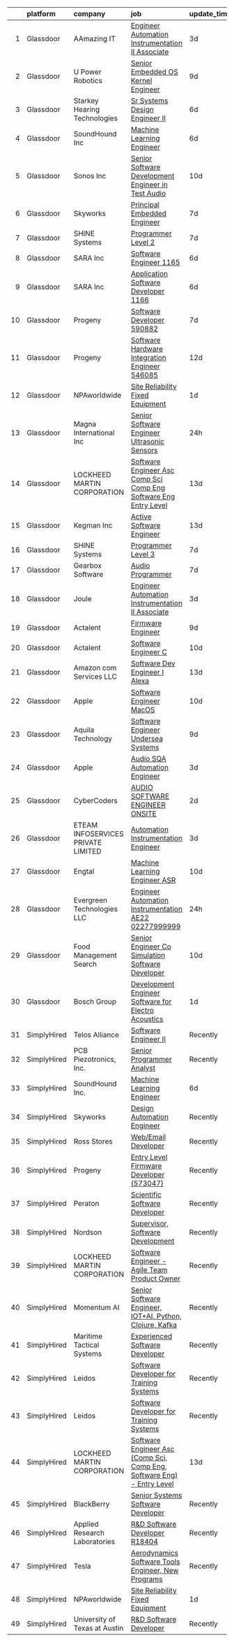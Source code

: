 

|    | platform    | company                            | job                                                                                                                                                                                                                                                                                                                                                                                                                                                                                                                                                                                                                                                                                                                                                                                                                                                                                                                                                                                                                                                                                                                                                                                                                                                                                                                                                                                     | update_time   | location                 |
|---:|:------------|:-----------------------------------|:----------------------------------------------------------------------------------------------------------------------------------------------------------------------------------------------------------------------------------------------------------------------------------------------------------------------------------------------------------------------------------------------------------------------------------------------------------------------------------------------------------------------------------------------------------------------------------------------------------------------------------------------------------------------------------------------------------------------------------------------------------------------------------------------------------------------------------------------------------------------------------------------------------------------------------------------------------------------------------------------------------------------------------------------------------------------------------------------------------------------------------------------------------------------------------------------------------------------------------------------------------------------------------------------------------------------------------------------------------------------------------------|:--------------|:-------------------------|
|  1 | Glassdoor   | AAmazing IT                        | [Engineer   Automation Instrumentation   II  Associate ](https://www.glassdoor.com/partner/jobListing.htm?pos=127&ao=1136043&s=58&guid=0000018224b5ce069593e653598458cd&src=GD_JOB_AD&t=SR&vt=w&ea=1&cs=1_cf53209f&cb=1658473271190&jobListingId=1008012140318&jrtk=3-0-1g8ibbjipk60p801-1g8ibbjj9ih67800-be0268a24a9383bf-)                                                                                                                                                                                                                                                                                                                                                                                                                                                                                                                                                                                                                                                                                                                                                                                                                                                                                                                                                                                                                                                            | 3d            | West Point, PA           |
|  2 | Glassdoor   | U Power Robotics                   | [Senior Embedded OS Kernel Engineer](https://www.glassdoor.com/partner/jobListing.htm?pos=120&ao=1136043&s=58&guid=0000018224b5ce069593e653598458cd&src=GD_JOB_AD&t=SR&vt=w&ea=1&cs=1_e72a5c20&cb=1658473271189&jobListingId=1008001131150&jrtk=3-0-1g8ibbjipk60p801-1g8ibbjj9ih67800-e3321b5e2c3ce57a-)                                                                                                                                                                                                                                                                                                                                                                                                                                                                                                                                                                                                                                                                                                                                                                                                                                                                                                                                                                                                                                                                                | 9d            | Sunnyvale, CA            |
|  3 | Glassdoor   | Starkey Hearing Technologies       | [Sr Systems Design Engineer II](https://www.glassdoor.com/partner/jobListing.htm?pos=128&ao=1136043&s=58&guid=0000018224b5ce069593e653598458cd&src=GD_JOB_AD&t=SR&vt=w&cs=1_a4424afc&cb=1658473271190&jobListingId=1008008152054&jrtk=3-0-1g8ibbjipk60p801-1g8ibbjj9ih67800-d422a47cc30e0480-)                                                                                                                                                                                                                                                                                                                                                                                                                                                                                                                                                                                                                                                                                                                                                                                                                                                                                                                                                                                                                                                                                          | 6d            | Eden Prairie, MN         |
|  4 | Glassdoor   | SoundHound Inc                     | [Machine Learning Engineer](https://www.glassdoor.com/partner/jobListing.htm?pos=109&ao=1136043&s=58&guid=0000018224b5ce069593e653598458cd&src=GD_JOB_AD&t=SR&vt=w&ea=1&cs=1_c8fa4f29&cb=1658473271188&jobListingId=1008009295761&jrtk=3-0-1g8ibbjipk60p801-1g8ibbjj9ih67800-be87b29d058697c4-)                                                                                                                                                                                                                                                                                                                                                                                                                                                                                                                                                                                                                                                                                                                                                                                                                                                                                                                                                                                                                                                                                         | 6d            | Santa Clara, CA          |
|  5 | Glassdoor   | Sonos  Inc                         | [Senior Software Development Engineer in Test  Audio](https://www.glassdoor.com/partner/jobListing.htm?pos=113&ao=1136043&s=58&guid=0000018224b5ce069593e653598458cd&src=GD_JOB_AD&t=SR&vt=w&cs=1_cbe0cae9&cb=1658473271189&jobListingId=1007998832395&jrtk=3-0-1g8ibbjipk60p801-1g8ibbjj9ih67800-caf06fc64295be09-)                                                                                                                                                                                                                                                                                                                                                                                                                                                                                                                                                                                                                                                                                                                                                                                                                                                                                                                                                                                                                                                                    | 10d           | Boston, MA               |
|  6 | Glassdoor   | Skyworks                           | [Principal Embedded Engineer](https://www.glassdoor.com/partner/jobListing.htm?pos=130&ao=1136043&s=58&guid=0000018224b5ce069593e653598458cd&src=GD_JOB_AD&t=SR&vt=w&cs=1_808dd2e3&cb=1658473271190&jobListingId=1008006537939&jrtk=3-0-1g8ibbjipk60p801-1g8ibbjj9ih67800-4828e0c5c424f193-)                                                                                                                                                                                                                                                                                                                                                                                                                                                                                                                                                                                                                                                                                                                                                                                                                                                                                                                                                                                                                                                                                            | 7d            | Beaverton, OR            |
|  7 | Glassdoor   | SHINE Systems                      | [Programmer Level 2](https://www.glassdoor.com/partner/jobListing.htm?pos=115&ao=1136043&s=58&guid=0000018224b5ce069593e653598458cd&src=GD_JOB_AD&t=SR&vt=w&cs=1_0bcd78b6&cb=1658473271189&jobListingId=1008006572821&jrtk=3-0-1g8ibbjipk60p801-1g8ibbjj9ih67800-6c4bebbb03e966bb-)                                                                                                                                                                                                                                                                                                                                                                                                                                                                                                                                                                                                                                                                                                                                                                                                                                                                                                                                                                                                                                                                                                     | 7d            | Bethesda, MD             |
|  8 | Glassdoor   | SARA Inc                           | [Software Engineer   1165](https://www.glassdoor.com/partner/jobListing.htm?pos=129&ao=1136043&s=58&guid=0000018224b5ce069593e653598458cd&src=GD_JOB_AD&t=SR&vt=w&ea=1&cs=1_59a04a5b&cb=1658473271190&jobListingId=1008008922087&jrtk=3-0-1g8ibbjipk60p801-1g8ibbjj9ih67800-473be914a3fe87b7-)                                                                                                                                                                                                                                                                                                                                                                                                                                                                                                                                                                                                                                                                                                                                                                                                                                                                                                                                                                                                                                                                                          | 6d            | Colorado Springs, CO     |
|  9 | Glassdoor   | SARA Inc                           | [Application Software Developer   1166](https://www.glassdoor.com/partner/jobListing.htm?pos=114&ao=1136043&s=58&guid=0000018224b5ce069593e653598458cd&src=GD_JOB_AD&t=SR&vt=w&ea=1&cs=1_ed9d074b&cb=1658473271189&jobListingId=1008008922113&jrtk=3-0-1g8ibbjipk60p801-1g8ibbjj9ih67800-1d1162f147b8b102-)                                                                                                                                                                                                                                                                                                                                                                                                                                                                                                                                                                                                                                                                                                                                                                                                                                                                                                                                                                                                                                                                             | 6d            | Colorado Springs, CO     |
| 10 | Glassdoor   | Progeny                            | [Software Developer   590882 ](https://www.glassdoor.com/partner/jobListing.htm?pos=111&ao=1136043&s=58&guid=0000018224b5ce069593e653598458cd&src=GD_JOB_AD&t=SR&vt=w&cs=1_731b1950&cb=1658473271189&jobListingId=1008006243769&jrtk=3-0-1g8ibbjipk60p801-1g8ibbjj9ih67800-3cf1a9ac0385223b-)                                                                                                                                                                                                                                                                                                                                                                                                                                                                                                                                                                                                                                                                                                                                                                                                                                                                                                                                                                                                                                                                                           | 7d            | Canonsburg, PA           |
| 11 | Glassdoor   | Progeny                            | [Software Hardware Integration Engineer  546085 ](https://www.glassdoor.com/partner/jobListing.htm?pos=126&ao=1136043&s=58&guid=0000018224b5ce069593e653598458cd&src=GD_JOB_AD&t=SR&vt=w&cs=1_4f5787fc&cb=1658473271190&jobListingId=1007994852417&jrtk=3-0-1g8ibbjipk60p801-1g8ibbjj9ih67800-511c0464b3bed366-)                                                                                                                                                                                                                                                                                                                                                                                                                                                                                                                                                                                                                                                                                                                                                                                                                                                                                                                                                                                                                                                                        | 12d           | Middletown, RI           |
| 12 | Glassdoor   | NPAworldwide                       | [Site Reliability Fixed Equipment](https://www.glassdoor.com/partner/jobListing.htm?pos=103&ao=1110586&s=58&guid=0000018224b5ce069593e653598458cd&src=GD_JOB_AD&t=SR&vt=w&cs=1_e084fe2e&cb=1658473271188&jobListingId=1008017597150&cpc=A65DF3A704A48F9B&jrtk=3-0-1g8ibbjipk60p801-1g8ibbjj9ih67800-60281bf49e317670--6NYlbfkN0C9BnvUC2OfFUcEeCwFAziw5WmrWmoYFT5czV5v4GtF8yAU3TOaJTADF1LsBJ8rk5iv7Gh8VKDhOPS_p8J7U9bhFVVqw1_Cem1-JXhZ5rtrvRD1pSsEtWQAR9u1zyI8MmRoysoSE-JAxFY5warrbNJenPhDEoIXB8aIO2c18rDt8I2RXmZVWnCg9Je-_tfgD2PKe_8CdHexJNQroPRnTXW42Qp7XV5eTmHRTlBkyfgyGp8OYTORy5pIIZwv-LtW6UdWPkqlmcJxyPsgKJyuy4oUamX5JTBZw29yUONuh9R0dBmWQ9uk3Xgn2td00moBcNpqDbPPimTQfhRbDSgx4Gx6A3Ww3EWAHfpdq7b-DVd0dQ-oOAwGsLwvRU5zteF6f8RdjMivCkYlFogqgQ-JahwUmrfY0XvWfydakdBNEEhnihS6ENY4ikf4pLwbViHK31k3aSFGqDhtONchDsw6oh95rq5lergmRrNnJXdme7wKhM0EKFILdr-JcNKJvncIQx2mciAwEVbI7R5CBQmrqtw5rNSspOMtvZ5SP1zDNMLjsA%3D%3D)                                                                                                                                                                                                                                                                                                                                                                                                                                                                      | 1d            | Port Neches, TX          |
| 13 | Glassdoor   | Magna International Inc            | [Senior Software Engineer   Ultrasonic Sensors](https://www.glassdoor.com/partner/jobListing.htm?pos=121&ao=1136043&s=58&guid=0000018224b5ce069593e653598458cd&src=GD_JOB_AD&t=SR&vt=w&cs=1_f157f3da&cb=1658473271189&jobListingId=1008020691159&jrtk=3-0-1g8ibbjipk60p801-1g8ibbjj9ih67800-9206e4547b050ee0-)                                                                                                                                                                                                                                                                                                                                                                                                                                                                                                                                                                                                                                                                                                                                                                                                                                                                                                                                                                                                                                                                          | 24h           | Auburn Hills, MI         |
| 14 | Glassdoor   | LOCKHEED MARTIN CORPORATION        | [Software Engineer Asc  Comp Sci  Comp Eng  Software Eng    Entry Level](https://www.glassdoor.com/partner/jobListing.htm?pos=118&ao=1136043&s=58&guid=0000018224b5ce069593e653598458cd&src=GD_JOB_AD&t=SR&vt=w&cs=1_02de9465&cb=1658473271189&jobListingId=1007993929272&jrtk=3-0-1g8ibbjipk60p801-1g8ibbjj9ih67800-1f1c05c0e1313349-)                                                                                                                                                                                                                                                                                                                                                                                                                                                                                                                                                                                                                                                                                                                                                                                                                                                                                                                                                                                                                                                 | 13d           | Manassas, VA             |
| 15 | Glassdoor   | Kegman Inc                         | [ Active  Software Engineer](https://www.glassdoor.com/partner/jobListing.htm?pos=112&ao=1136043&s=58&guid=0000018224b5ce069593e653598458cd&src=GD_JOB_AD&t=SR&vt=w&ea=1&cs=1_7e8f92d2&cb=1658473271189&jobListingId=1007993995333&jrtk=3-0-1g8ibbjipk60p801-1g8ibbjj9ih67800-80ef21dddd6e5bfb-)                                                                                                                                                                                                                                                                                                                                                                                                                                                                                                                                                                                                                                                                                                                                                                                                                                                                                                                                                                                                                                                                                        | 13d           | Patrick AFB, FL          |
| 16 | Glassdoor   | SHINE Systems                      | [Programmer Level 3](https://www.glassdoor.com/partner/jobListing.htm?pos=119&ao=1136043&s=58&guid=0000018224b5ce069593e653598458cd&src=GD_JOB_AD&t=SR&vt=w&ea=1&cs=1_ee44fa30&cb=1658473271189&jobListingId=1008006572815&jrtk=3-0-1g8ibbjipk60p801-1g8ibbjj9ih67800-06f3eaf1972c87c8-)                                                                                                                                                                                                                                                                                                                                                                                                                                                                                                                                                                                                                                                                                                                                                                                                                                                                                                                                                                                                                                                                                                | 7d            | Bethesda, MD             |
| 17 | Glassdoor   | Gearbox Software                   | [Audio Programmer](https://www.glassdoor.com/partner/jobListing.htm?pos=117&ao=1136043&s=58&guid=0000018224b5ce069593e653598458cd&src=GD_JOB_AD&t=SR&vt=w&ea=1&cs=1_f189d31a&cb=1658473271189&jobListingId=1008004819041&jrtk=3-0-1g8ibbjipk60p801-1g8ibbjj9ih67800-0db689fb5b7447f5-)                                                                                                                                                                                                                                                                                                                                                                                                                                                                                                                                                                                                                                                                                                                                                                                                                                                                                                                                                                                                                                                                                                  | 7d            | Frisco, TX               |
| 18 | Glassdoor   | Joule                              | [Engineer   Automation Instrumentation   II  Associate ](https://www.glassdoor.com/partner/jobListing.htm?pos=102&ao=1110586&s=58&guid=0000018224b5ce069593e653598458cd&src=GD_JOB_AD&t=SR&vt=w&cs=1_87ebdfdc&cb=1658473271187&jobListingId=1008012371954&cpc=DE56C24FF6DEC286&jrtk=3-0-1g8ibbjipk60p801-1g8ibbjj9ih67800-ee78424998c6d671--6NYlbfkN0AXtvPDqDev6liskt-h_3vAUEMM26GmMOlWYCAn-kvNiXTWhOpXUsJAzHKzhdDJA6zHqXVxuB8wfSBkVIxqhEgnvXRKaQQ4fowc9Xs-8TmnBfGj8huXGnDxAkHh9H7OSQRS41py27xbtg6yGS1_RRkKfQI3270QD9EQP5OygTBnGBkzFCLWNTK6KG64_z1m0i_HrwMO1XLStFoBvzWQyH1aUr5cYoEwxpRpyaURqJYYS6NA_rumBhjqv6KM6xOn9yBjaW0iNlRtUxbLYTyaZIJwiiciE546g2S6Sbi8KTQIffIL3fNjJV6SEaA9ICv2dF58tMjIjhC6-flqUK_O71Y8hvXo6czuCZDmuFBFm-FNGSVMWDkE9V60ga-HoXT7pwZfNrW5LQtAIw9Xl6on4XUBa2vAQ_t_8k4lf7Mt_CogcEejs9dmv8M6-EHOsM82nsbUF92r641YGISPe-wMihKtU-exQPIa-LUEpFh6cuNjLXZOxIz9slPPaF1b-UiKE6Pa3Ul7OmKG1JLT7cIufRP4RXm-av1FAtCq4-4q9fsWpdIz4ilHn-J_GJZPSINdixL3w_1k-By9j7vm7yRqOuiQ56CBckbpvWj4um0H0_8_6bFYANfAuraE)                                                                                                                                                                                                                                                                                                                                                                            | 3d            | West Point, PA           |
| 19 | Glassdoor   | Actalent                           | [Firmware Engineer](https://www.glassdoor.com/partner/jobListing.htm?pos=105&ao=1110586&s=58&guid=0000018224b5ce069593e653598458cd&src=GD_JOB_AD&t=SR&vt=w&ea=1&cs=1_4fc73a50&cb=1658473271188&jobListingId=1008001514624&cpc=B076152010A3B66C&jrtk=3-0-1g8ibbjipk60p801-1g8ibbjj9ih67800-516dfaed7a8aef3f--6NYlbfkN0ChYVx_I3yfZ_JDY3EFoivtqvi_stwnZ_kRt8Dowt_l_d1ydueao4NE-oUleRJ4yhjsXueqpPaLoFusK_U-raCFi71YkXmf6v007_s9SknpIsiWpx47pUp2rM01QIK6jYhcSPCQcQT-1qxnnNEIAkHp5QJizAFaw2CBQNKwQQ8TeB0uEpZb82IgGJfPktpJbGqTmaMNh9JAypv8B704kulwz5c-k4Hf1AC3NFFrvPj4_LtEtZgy9umEB8Gu1skjvsprRnC5sq0Jo7FtYlZ5928tMR9nblyRJx_gSE_KjkTuQvNwviPq-TJByszQVHyVSxuItimnGfUChE6B5CBNLrj7vNuwwN8CJcFdkppJa4msQrydqZqK9bJJQZbp07fBIMe8cx2H8FuMzRiTACt1PcaIJjjEemPrTXp3_8rJtu-AXRpJQI5kE-gGTuRucN15YJm4QGk5MtEgl78peGvKtsSRR8P0IFA6JvTq5nD05G2i_ksC7-WI9_RP-T8kNYl809A5xCMjvqY0mR4r6I0PsFJKW-mogQ3nkUrj2IKhHW-2h3B1Ilv6u5kPhY5gjAXJBYlk6u0Y3ETz_G2KLuTKv_6XJiqnZfpiSlsPFqHLfw9rrIj1s2OXhaMapAX7AqZxc22ibpIW9yw1Kr9GqOx-HYC5mDz6Sq4Ge-9Noiur9Feats3eI-XQ93aFnLZ5LDUWtc-XnSHfN-hLqHzmNF9oeukTwNqCMQ9HV1a2XObL6WSoMBoFquM1tviJg7s9kgDV1Cz7GB_OGHfCFsVjMW3zzOFn24hBKQPL109uWdgA6mbgGMpXTCXNS9ZGmSUev8dWeletwd2UMR2yLWa4_iVBFp6DoBS0cM4P5pBrRY0PezjxBHA3W5Xb_BGDXnbYGoe-jt20sz1kfQqZrEStIgbHyv52svbmiOfB_XU1VBFkJ-N1u1WjLbpUDcC6GL9GtsnelSiY4IOfmnLpnORCgQnmcDQGFb2VPLlYBac%3D)                              | 9d            | Torrance, CA             |
| 20 | Glassdoor   | Actalent                           | [Software Engineer  C   ](https://www.glassdoor.com/partner/jobListing.htm?pos=107&ao=1110586&s=58&guid=0000018224b5ce069593e653598458cd&src=GD_JOB_AD&t=SR&vt=w&ea=1&cs=1_5df1fd28&cb=1658473271189&jobListingId=1007998261932&cpc=654405A9B1E0A9F5&jrtk=3-0-1g8ibbjipk60p801-1g8ibbjj9ih67800-d1c12bc478cd58bc--6NYlbfkN0ChYVx_I3yfZ_JDY3EFoivtqvi_stwnZ_kRt8Dowt_l_d1ydueao4NE-oUleRJ4yhiwZ-eajAs59v6GTCmEqt0Wj2oXTZIwGZgGSCrI2o5fNbvbARohenpqDGZ-dtDVi3jYZzv7CzsZJ1Mo2Tl3txH0JfWpSPhvm6iG2jaSP9cwfKVmo10P5FlUKOzEVio4PI-9VyNIowWLM5SDr47F2V0zHVXWgAL14_uGePg3gEhMwOiiDdE69QkJetsgD5QMG6HU8xka6n9tWyDUuZ54--MRpLw4s4Ty4qytJpkEnWztqVspCJIXCA51jiutNnmNCXanKlurMWV6uC0dqki3kLIR_HqaC0Kjcn4e10JAyxhLF_W4FgbJEQJA7yWrvkpmozcDQUu2xI9ZuLjjxO5BL6hwlhLvuuMY9emyFHAoUVf_Vzw3Rm9C8b-EdhfGEzwKQHOko7DSnx38yWLbahfoH0HNKFuBEDt3GS3O0KCROS4k3xEaRifyngpgSQgG3t0-BYsGh28rC5X8TlU9E-iryqhqv-Ydwv_Eds3PuKbnPpOLiJ9O245sn6bSNMxs0WRfGtg8IsV2hN9kSo8m41cLT2EvFkqgDB4eQF995k_6bxANjbKgF6DXvD4y2qar-2y05nspLXp0uPCxIJ7bR4fhFLgBfk4cTpRSzqJUbGe7c96Vk0tQDLmO03ASwh8c0XLFPhkbdQo0DmVtOBB_ROEUjSxCO4s3Rw7L1CFa3b7Dq-DC8A2PVYBs42fvbAjNzzP0BMICMLA031Un9HKzTSJGGXxOtTijOxLcG_Pm00pr_MXfxAQH-Jo7ThhtnWXYcxO8IQzoseXFpIUko9pZ8FHYgw_avVdYwNbbK7SM14GQ-QMSA-e-mCgRufKQAhZgiWdmhhfn4ihOZ4rfx7klGhioZNUmE78_jth7p96CAKp4Fihl3cIZ-NegWnS8ZwuAFr6Ux_8PphKAIjBprWBbhN5IjQDbp22ZaIHVfbY%3D)                        | 10d           | Manassas, VA             |
| 21 | Glassdoor   | Amazon com Services LLC            | [Software Dev Engineer I  Alexa](https://www.glassdoor.com/partner/jobListing.htm?pos=110&ao=1136043&s=58&guid=0000018224b5ce069593e653598458cd&src=GD_JOB_AD&t=SR&vt=w&cs=1_498dbb8e&cb=1658473271188&jobListingId=1007992039818&jrtk=3-0-1g8ibbjipk60p801-1g8ibbjj9ih67800-f3dc8d143713a780-)                                                                                                                                                                                                                                                                                                                                                                                                                                                                                                                                                                                                                                                                                                                                                                                                                                                                                                                                                                                                                                                                                         | 13d           | Seattle, WA              |
| 22 | Glassdoor   | Apple                              | [Software Engineer  MacOS](https://www.glassdoor.com/partner/jobListing.htm?pos=116&ao=1136043&s=58&guid=0000018224b5ce069593e653598458cd&src=GD_JOB_AD&t=SR&vt=w&cs=1_f6bef9a7&cb=1658473271189&jobListingId=1007999034472&jrtk=3-0-1g8ibbjipk60p801-1g8ibbjj9ih67800-54a16909d73eeab1-)                                                                                                                                                                                                                                                                                                                                                                                                                                                                                                                                                                                                                                                                                                                                                                                                                                                                                                                                                                                                                                                                                               | 10d           | Cupertino, CA            |
| 23 | Glassdoor   | Aquila Technology                  | [Software Engineer   Undersea Systems](https://www.glassdoor.com/partner/jobListing.htm?pos=124&ao=1136043&s=58&guid=0000018224b5ce069593e653598458cd&src=GD_JOB_AD&t=SR&vt=w&ea=1&cs=1_e7556cdc&cb=1658473271190&jobListingId=1008001403324&jrtk=3-0-1g8ibbjipk60p801-1g8ibbjj9ih67800-cc56a732dca112b2-)                                                                                                                                                                                                                                                                                                                                                                                                                                                                                                                                                                                                                                                                                                                                                                                                                                                                                                                                                                                                                                                                              | 9d            | Lexington, MA            |
| 24 | Glassdoor   | Apple                              | [Audio SQA Automation Engineer](https://www.glassdoor.com/partner/jobListing.htm?pos=123&ao=1136043&s=58&guid=0000018224b5ce069593e653598458cd&src=GD_JOB_AD&t=SR&vt=w&cs=1_c31caa20&cb=1658473271190&jobListingId=1008011764317&jrtk=3-0-1g8ibbjipk60p801-1g8ibbjj9ih67800-a0630f947329ed7a-)                                                                                                                                                                                                                                                                                                                                                                                                                                                                                                                                                                                                                                                                                                                                                                                                                                                                                                                                                                                                                                                                                          | 3d            | Cupertino, CA            |
| 25 | Glassdoor   | CyberCoders                        | [AUDIO SOFTWARE ENGINEER   ONSITE](https://www.glassdoor.com/partner/jobListing.htm?pos=104&ao=1110586&s=58&guid=0000018224b5ce069593e653598458cd&src=GD_JOB_AD&t=SR&vt=w&ea=1&cs=1_4c194ff8&cb=1658473271188&jobListingId=1008015069001&cpc=FB7E4A1762AE5BEC&jrtk=3-0-1g8ibbjipk60p801-1g8ibbjj9ih67800-b5dd743f4d5b0fa5--6NYlbfkN0CpFJQzrgRR8WqXWK1qKKEqALWJw739KlKqr2H-MSI4eoBlI4EFrmor2FYZMP3muM3y1yHAFzlwAQzxB7WpwvZ7_vLChR7nTQ60dK_FVuafqhg0Lka3le0QJt4KobB1RShSFlXZlEiR5YKNKykjeGbYkKp5B_nbMLXMalujG3yku249xkhoI87kSejWlFM9FtySjkTXOeEgpPKuCU_VcwCjEo7X3Lqgd2tAkl1iyxzEvF9iZ98TynH9a2BzXPsMI3LSgnrWSGFVzOIOmt8zGEKqt1PbaxuBiEnoQZTfdpz5VrRaxihCmng0w_dCfXmnuiDcvFEPJPti8zDH9CtQEGWSuEMkqqSr0rKTcb_-lQtlPpnevw_orhGVVKNYC33CfrB3NFsgcPbYEsiQv9Qou4qL1EJhHXFNUBFfNSDCZe6udmJ6AEPyqQ_zqAvBVXdWL-thidADKQfPfTLv5AVqUr5jyVBJbZZzbvEVAyuAYqk-PdZtdD30nFxxE_V63pDv1JBxBfDuCyBpZ6T2SgO2qn2hw_xTKKFTElNfVVBYphF0yyJAtCoRmK-LIaT61AotebFVHXN-K6FpvhHV_ElLDwMDTVo0VL8ZaSrRNKfMD8Qc0Gvqlma0pimQcOTNSEinuRE0li5LXEdiSKE29MzRQt46_wdIdQXJ9L7WquqPAjK1l_tQXsUOD-OzK313A1-ZToVzB2gLVnsOezuT2Td3TKlfICZUewHr3nzXOiFEedwy0E25XEmbm6fCbUILWckw5BHtV0M0ONWVb2bBInQYM9Tl0c77cymoBQZmWtsrAW6t82Dr2TY6F8g6IGk1hswxCCTUa8gy5zXXnnsiQTCjB8KrqUHyXvRMF3TTxqHsYseHJkUiWNpn_DsmfukPfwhkNRwvJSNnvgFDY5lYi-SOFjAUBInxUOrmFYP0oEminVwMtY0kOrKbXCBbnaOzlIi7e7e3dFAgU5CgOTvbLNVnaHkXzu22YlHfNeU9Ri4FzIXPQA%3D%3D) | 2d            | San Jose, CA             |
| 26 | Glassdoor   | ETEAM INFOSERVICES PRIVATE LIMITED | [Automation  Instrumentation Engineer](https://www.glassdoor.com/partner/jobListing.htm?pos=106&ao=1110586&s=58&guid=0000018224b5ce069593e653598458cd&src=GD_JOB_AD&t=SR&vt=w&ea=1&cs=1_f5cb6b26&cb=1658473271189&jobListingId=1008012332735&cpc=3DB599BF2F4828F0&jrtk=3-0-1g8ibbjipk60p801-1g8ibbjj9ih67800-aba2f2aee72deff6--6NYlbfkN0BicP4mH8nLQf5qme0RP6l_XOQdvYkYZtmxVKtRB88lYzFTxxE3hUDQ6BAe0t35UosD3lOsVavvywOsOJseZU1VsZxZb9e9Eeri462PnAHI0cwhb3snm-KgSoGAOVUPbzh-3pR8i-WQsKLBA1Dwak7Ro9KPu3yc4sbXQh_iCIvgIio06mmWLEmnVqjUsDTnU3T8KBwFVqStjgSwDD22uoOKaDjEP-COQL7E5Lk-qniZbyedmg9JJiExoiGR8ELbwnoNAU007VsQY6a3csMKJlArJ33GXjkJhFJSk-0DYoLyCc2p1Xe8trE_bD1tIg5pH-k7SguM28QAyGGiS-1tUaaN76D1O-EV746DGa-ZBFJApQyn5ghffAEApu1xoeo2hOn-zn7-PZcfYAQD1nSn8l6nuanU7NatIztzInBRg3RvncqlAegbPgyERuNH4yn5z8Ug_d_sPE_hQOSM1FCRlQejHkBcm9UV7deUjwnF0KDkvVsaxAwjwP432v3kfKB-FlxUCXI7j49oftPjxdjyIG6g)                                                                                                                                                                                                                                                                                                                                                                                                                                                                                         | 3d            | West Point, PA           |
| 27 | Glassdoor   | Engtal                             | [Machine Learning Engineer  ASR ](https://www.glassdoor.com/partner/jobListing.htm?pos=101&ao=1110586&s=58&guid=0000018224b5ce069593e653598458cd&src=GD_JOB_AD&t=SR&vt=w&ea=1&cs=1_1bee0e05&cb=1658473271188&jobListingId=1007997755452&cpc=9908D8D4413DBB8A&jrtk=3-0-1g8ibbjipk60p801-1g8ibbjj9ih67800-57c54c87bb7028a4--6NYlbfkN0B7Z8t6fEMDh_BTkcJVPNJicKvZQEBTy5HSwyHa20ewqmyfWNXjNsfvmtdqiCQm-EwkGVhWC41tiaOwT4RJOvFaYLrX-A9mBxUONdVTB_Ej1QsSiwNN0O5IOk9T5wRqEiv7VuoY3SrlmO56p9giBbb46N8MiM-T9iL_-j5hpUSJaWwarBZeVvyE6bPuUp_PSh6HD3iHXzdEWZVGYwqZT0xmAF5qTfgY5LwKRPWaJAIk8uVkkWj8ryAbXfzDSTiJ9om8I7vg7nKCNIkN0aqOAKRVaZfQN9vOGl2u5Kl6OwQOeLMB7VkbW3bvOL1FJojRmUES5yS7IqZvBBm_2ila9Af6Q2vhX8lSK1r5H5EhriKSMXvxM8KpxD9H5iRowjuOqXgqah2h_DtjhezMgtqnR3JJ2lmIEzTNsFs_3uVWmYfWoiAKV-jt3BYUOMoyvETK2glromyEhtwkvgn3dCWPwXcjK1SEs5oJ47bKD4_aAsBlTPlUdxyJuoNKQUBWV7mnC3KaBB4U10vkrw%3D%3D)                                                                                                                                                                                                                                                                                                                                                                                                                                                                                                  | 10d           | Remote                   |
| 28 | Glassdoor   | Evergreen Technologies  LLC        | [Engineer   Automation Instrumentation  AE22 02277999999](https://www.glassdoor.com/partner/jobListing.htm?pos=122&ao=1136043&s=58&guid=0000018224b5ce069593e653598458cd&src=GD_JOB_AD&t=SR&vt=w&ea=1&cs=1_620276a9&cb=1658473271189&jobListingId=1008020224829&jrtk=3-0-1g8ibbjipk60p801-1g8ibbjj9ih67800-dd09b13fcc065fd8-)                                                                                                                                                                                                                                                                                                                                                                                                                                                                                                                                                                                                                                                                                                                                                                                                                                                                                                                                                                                                                                                           | 24h           | West Point, PA           |
| 29 | Glassdoor   | Food Management Search             | [Senior Engineer   Co Simulation Software Developer](https://www.glassdoor.com/partner/jobListing.htm?pos=108&ao=1110586&s=58&guid=0000018224b5ce069593e653598458cd&src=GD_JOB_AD&t=SR&vt=w&cs=1_c9611602&cb=1658473271188&jobListingId=1007998919024&cpc=8795CF9063CD573D&jrtk=3-0-1g8ibbjipk60p801-1g8ibbjj9ih67800-6444d0e431a25671--6NYlbfkN0A5Q-NUM5VOQJcgw0aOtbkFdKUztaVAJ2TtkczD_hHqEc4DuK5LBeM4pbfh4wGWNhh6weSkGJTm6prASr6lEeps-CBgDNYir7CmZRJCmfR5oYtLl2yLANMHCTLOGCyH9PlzWqPZlmUjK_rc4ApVfOkVb_3V-C_PVv5EVDPVUcUc-9_0sPoSDRp9AiAtlVH3hoczldMHeT2sPdrJ5SKrQlhpDNtLz-AS1jBXj64GFO-F5o6_KbTTq4HZHx2RSZWEHkhAjP22muq4HSQ-hwQGnhk9EYnl83iKYmKDb7UB62CHKQiEEYuONQzRQg7GUrK3Z5t_3K6OtjTbmDod2iMGo0hCLcVc9hhEHBWR4DOMezwn5cppJgWImQl6OaRDMS6zPgkSYKgx2okdB9wRz5N6OAaGubHMI8XsoMovnAYTYYfUaUPlpKCqNN1fOk0NITdJJKUQSb8bLgLs2JEEZCJpLwLsnKr6Sld3aglbg94u8mRu5dEI2gfSPKBmf_vlVnHtIkRc2WfxX93TXCm-CUYnBPut3asEDRJzsxYx9Vv8KVpMJxllhBzZ2Lz2ekdSaTd_92lo6Hsxwqkrsk0GnxfmKw4wgl7K2_SyThAGUW49bhM1uhMA6oHIOUmtj5XevdRrexuW3x7ai13H9MYcewI87Xao)                                                                                                                                                                                                                                                                                                                                                | 10d           | Westmont, IL             |
| 30 | Glassdoor   | Bosch Group                        | [Development Engineer  Software for Electro Acoustics](https://www.glassdoor.com/partner/jobListing.htm?pos=125&ao=1136043&s=58&guid=0000018224b5ce069593e653598458cd&src=GD_JOB_AD&t=SR&vt=w&cs=1_2453c901&cb=1658473271190&jobListingId=1008018898570&jrtk=3-0-1g8ibbjipk60p801-1g8ibbjj9ih67800-f418d82148d04c75-)                                                                                                                                                                                                                                                                                                                                                                                                                                                                                                                                                                                                                                                                                                                                                                                                                                                                                                                                                                                                                                                                   | 1d            | Burnsville, MN           |
| 31 | SimplyHired | Telos Alliance                     | [Software Engineer II](https://www.simplyhired.com/job/kZV61agVwkyatDwMDME2qzHjMH0qxJ0TKghEY8Q5euA1eovU2CLQnQ?q=acoustic+developer)                                                                                                                                                                                                                                                                                                                                                                                                                                                                                                                                                                                                                                                                                                                                                                                                                                                                                                                                                                                                                                                                                                                                                                                                                                                     | Recently      | United States            |
| 32 | SimplyHired | PCB Piezotronics, Inc.             | [Senior Programmer Analyst](https://www.simplyhired.com/job/eQBYwWiHkxugufpP5RasTROUJ8GSCTQyB7il0JPt8M58snoQJ9LUjQ?q=acoustic+developer)                                                                                                                                                                                                                                                                                                                                                                                                                                                                                                                                                                                                                                                                                                                                                                                                                                                                                                                                                                                                                                                                                                                                                                                                                                                | Recently      | Depew, NY                |
| 33 | SimplyHired | SoundHound Inc.                    | [Machine Learning Engineer](https://www.simplyhired.com/job/uoGGlyhix_D2qcraVl3yNicuKuAkX4wY_mLTIAaUEOnqj93yq2Z3bQ?q=acoustic+developer)                                                                                                                                                                                                                                                                                                                                                                                                                                                                                                                                                                                                                                                                                                                                                                                                                                                                                                                                                                                                                                                                                                                                                                                                                                                | 6d            | Santa Clara, CA          |
| 34 | SimplyHired | Skyworks                           | [Design Automation Engineer](https://www.simplyhired.com/job/GMzk5upUbz1qF-SBrkSsFLsiN5caOM8v4mIg5O0FWal4rG395wgOhA?q=acoustic+developer)                                                                                                                                                                                                                                                                                                                                                                                                                                                                                                                                                                                                                                                                                                                                                                                                                                                                                                                                                                                                                                                                                                                                                                                                                                               | Recently      | Beaverton, OR            |
| 35 | SimplyHired | Ross Stores                        | [Web/Email Developer](https://www.simplyhired.com/job/iapHcCXyBAwSCQxFgqTzcH6pCeCWlT5U6RhkIjo60dultz2bPETatw?q=acoustic+developer)                                                                                                                                                                                                                                                                                                                                                                                                                                                                                                                                                                                                                                                                                                                                                                                                                                                                                                                                                                                                                                                                                                                                                                                                                                                      | Recently      | Dublin, CA               |
| 36 | SimplyHired | Progeny                            | [Entry Level Firmware Developer (573047)](https://www.simplyhired.com/job/8VbYTCxiS9k3bMRrSS3g3GK0UcdpspeLcZsjgXRSWAkaA9EcHRZQ5w?q=acoustic+developer)                                                                                                                                                                                                                                                                                                                                                                                                                                                                                                                                                                                                                                                                                                                                                                                                                                                                                                                                                                                                                                                                                                                                                                                                                                  | Recently      | Manassas, VA             |
| 37 | SimplyHired | Peraton                            | [Scientific Software Developer](https://www.simplyhired.com/job/7QYgSHmP-LaULOI13l0r_sxWb_0wHWMGwpZBJR4iEeFKmhhjsbVj-g?q=acoustic+developer)                                                                                                                                                                                                                                                                                                                                                                                                                                                                                                                                                                                                                                                                                                                                                                                                                                                                                                                                                                                                                                                                                                                                                                                                                                            | Recently      | Bethesda, MD             |
| 38 | SimplyHired | Nordson                            | [Supervisor, Software Development](https://www.simplyhired.com/job/iQzzo1syGvp_LK8EJJqfW1QgjC_kO-c6mh7ke3kUDToUb4_3_pNFMw?q=acoustic+developer)                                                                                                                                                                                                                                                                                                                                                                                                                                                                                                                                                                                                                                                                                                                                                                                                                                                                                                                                                                                                                                                                                                                                                                                                                                         | Recently      | Carlsbad, CA             |
| 39 | SimplyHired | LOCKHEED MARTIN CORPORATION        | [Software Engineer - Agile Team Product Owner](https://www.simplyhired.com/job/1m8ZMgHl6A6KUNLFOgf2FTkSodNvAVUVzm1l2xenJNXaecLknI_S1A?q=acoustic+developer)                                                                                                                                                                                                                                                                                                                                                                                                                                                                                                                                                                                                                                                                                                                                                                                                                                                                                                                                                                                                                                                                                                                                                                                                                             | Recently      | Manassas, VA             |
| 40 | SimplyHired | Momentum AI                        | [Senior Software Engineer, IOT+AI, Python, Clojure, Kafka](https://www.simplyhired.com/job/2dJ4XTp8yHfZhEuDNMYfrR5kZXum6ywMVUPw8Ej5dUXm7KClwxJa1w?q=acoustic+developer)                                                                                                                                                                                                                                                                                                                                                                                                                                                                                                                                                                                                                                                                                                                                                                                                                                                                                                                                                                                                                                                                                                                                                                                                                 | Recently      | Remote                   |
| 41 | SimplyHired | Maritime Tactical Systems          | [Experienced Software Developer](https://www.simplyhired.com/job/6GNlpqKGXDiigMucsbMxbgjFc_7nva0XedFCD_FZe0LI30LU60-H1A?q=acoustic+developer)                                                                                                                                                                                                                                                                                                                                                                                                                                                                                                                                                                                                                                                                                                                                                                                                                                                                                                                                                                                                                                                                                                                                                                                                                                           | Recently      | Melbourne, FL            |
| 42 | SimplyHired | Leidos                             | [Software Developer for Training Systems](https://www.simplyhired.com/job/pOvHS7NhXTGl5j0OzaQZ1D4nwc24S13uGaSLnf6IuZcHc9rCm1MYjQ?q=acoustic+developer)                                                                                                                                                                                                                                                                                                                                                                                                                                                                                                                                                                                                                                                                                                                                                                                                                                                                                                                                                                                                                                                                                                                                                                                                                                  | Recently      | Manassas, VA +1 location |
| 43 | SimplyHired | Leidos                             | [Software Developer for Training Systems](https://www.simplyhired.com/job/PBBZ8nQJiTspaGEiYqGconesbURsBiAdPG80J8U3gt_K2_rFlhd6cg?q=acoustic+developer)                                                                                                                                                                                                                                                                                                                                                                                                                                                                                                                                                                                                                                                                                                                                                                                                                                                                                                                                                                                                                                                                                                                                                                                                                                  | Recently      | Manassas, VA             |
| 44 | SimplyHired | LOCKHEED MARTIN CORPORATION        | [Software Engineer Asc (Comp Sci, Comp Eng, Software Eng) - Entry Level](https://www.simplyhired.com/job/A_0gkSY_7K4FeulVtb_5yp-W9Ut6LQwG2MF2L9yBpFVZUU1GKHEluw?q=acoustic+developer)                                                                                                                                                                                                                                                                                                                                                                                                                                                                                                                                                                                                                                                                                                                                                                                                                                                                                                                                                                                                                                                                                                                                                                                                   | 13d           | Manassas, VA             |
| 45 | SimplyHired | BlackBerry                         | [Senior Systems Software Developer](https://www.simplyhired.com/job/PhJHZf4I2K7OhS334XumQNOqsGrTyQmExnRVoXbzH4weqXLfgLL67Q?q=acoustic+developer)                                                                                                                                                                                                                                                                                                                                                                                                                                                                                                                                                                                                                                                                                                                                                                                                                                                                                                                                                                                                                                                                                                                                                                                                                                        | Recently      | Novi, MI                 |
| 46 | SimplyHired | Applied Research Laboratories      | [R&D Software Developer R18404](https://www.simplyhired.com/job/iYsUoC4YVp2iNY6b_JtpfN9L4H2iAgnSxyEYjA8MjR38__eDQ3Tw0g?q=acoustic+developer)                                                                                                                                                                                                                                                                                                                                                                                                                                                                                                                                                                                                                                                                                                                                                                                                                                                                                                                                                                                                                                                                                                                                                                                                                                            | Recently      | Austin, TX               |
| 47 | SimplyHired | Tesla                              | [Aerodynamics Software Tools Engineer, New Programs](https://www.simplyhired.com/job/zO8gcthxFQqgNmwD9bdYUrhRy13Ovr3XTHhU0ibGJoZo7L7tcfLxOw?q=acoustic+developer)                                                                                                                                                                                                                                                                                                                                                                                                                                                                                                                                                                                                                                                                                                                                                                                                                                                                                                                                                                                                                                                                                                                                                                                                                       | Recently      | Hawthorne, CA            |
| 48 | SimplyHired | NPAworldwide                       | [Site Reliability Fixed Equipment](https://www.simplyhired.com/job/YDzHUAEhrCakBdd-_H7KxxIeJTVybrfmsv1cz143e1_jPPk_b6V7Mw?q=acoustic+developer)                                                                                                                                                                                                                                                                                                                                                                                                                                                                                                                                                                                                                                                                                                                                                                                                                                                                                                                                                                                                                                                                                                                                                                                                                                         | 1d            | Port Neches, TX          |
| 49 | SimplyHired | University of Texas at Austin      | [R&D Software Developer](https://www.simplyhired.com/job/vqHuy_oZJgXYZ1HSMIdDPj22ukbWjaDArX3G_rEkMwPmFtnM5JtubQ?q=acoustic+developer)                                                                                                                                                                                                                                                                                                                                                                                                                                                                                                                                                                                                                                                                                                                                                                                                                                                                                                                                                                                                                                                                                                                                                                                                                                                   | Recently      | Austin, TX               |